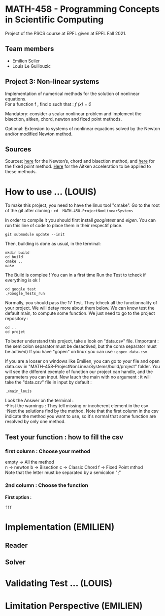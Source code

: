 # MATH-458 - Programming Concepts in Scientific Computing

Project of the PSCS course at EPFL given at EPFL Fall 2021. 

## Team members

- Emilien Seiler
- Louis Le Guillouzic

## Project 3: Non-linear systems

Implementation of numerical methods for the solution of nonlinear equations.  
For a function f , find x such that : _f (x) = 0_

Mandatory: consider a scalar nonlinear problem and implement the
bisection, aitken, chord, newton and fixed point methods.

Optional: Extension to systems of nonlinear equations solved by the Newton and/or
modified Newton method.

## Sources

Sources: [here](https://onlinelibrary.wiley.com/doi/pdf/10.1002/9781118673515.app8) for the Newton’s, chord and bisection method, and [here](https://mat.iitm.ac.in/home/sryedida/public_html/caimna/transcendental/iteration%20methods/fixed-point/iteration.html) for
the fixed point method. [Here](https://en.wikipedia.org/wiki/Aitken%27s_delta-squared_process) for the Aitken acceleration to be applied to
these methods.

# How to use ... (LOUIS)
To make this project, you need to have the linux tool "cmake".
Go to the root of the git after cloning :
  	```
	cd  MATH-458-ProjectNonLinearSystems
	```
	
In order to compile it you should first install *googletest* and *eigen*.
You can run this line of code to place them in their respectif place.
	
	git submodule update --init 
	
  Then, building is done as usual, in the terminal:
	
	mkdir build
	cd build
	cmake ..
	make
	
 The Build is complee ! You can in a first time Run the Test to tcheck if everything is ok !
 	
	cd google_test
	./Google_Tests_run
	
 Normally, you should pass the 17 Test. They tcheck all the functionnality of your project. We will detay more about them below.
 We can know test the default main, to compute some function. We just need to go to the project repository :

  	
	cd ..
	cd projet
	
To better understand this project, take a look on "data.csv" file. 
(Important : the semicolon separator must be desactived, but the coma separator must be actived)
If you have "gopen" on linux you can use :
  	```
	gopen data.csv
	```
	
If you are a looser on windows like Emilien, you can go to your file and open data.csv in "MATH-458-ProjectNonLinearSystems/build/project" folder. You will see the different exemple of function our project can handle, and the parameters you can input. Now lauch the main with no argument : it will take the "data.csv" file in input by default :
	
	./main_louis

Look the Answer on the terminal :<br/>
-First the warnings : They tell missing or incoherent element in the csv <br/>
-Next the solutions find by the method. Note that the first column in the csv indicate the method you want to use, so it's normal that some function are resolved by only one method.
	
## Test your function : how to fill the csv
### first column : Choose your method 
empty -> All the method <br/>
n -> newton 	b -> Bisection	c -> Classic Chord	f -> Fixed Point mthod <br/>
Note that the letter must be separated by a semicolon ";"
### 2nd column : Choose the function 
 #### First option :
 	fff

# Implementation (EMILIEN)
## Reader
## Solver
# Validating Test ... (LOUIS)
# Limitation Perspective (EMILIEN)
